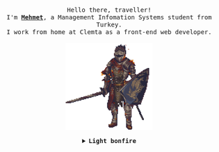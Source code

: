 <p align="center">
  <br>
  <samp>
    Hello there, traveller!
    <br>I'm <b><a rel="nofollow noopener noreferrer" target="_blank" href="https://kocal.dev/">Mehmet</a></b>, a Management Infomation Systems student from Turkey.<br>
    I work from home at Clemta as a front-end web developer.<br><br>

  </samp>

  <img src="https://raw.githubusercontent.com/MehmetAliKOCAL/MehmetAliKOCAL/main/assets/knight.gif" width="200"/>

</p>


<details align="center">

<summary> <b> <samp> Light bonfire </samp></b></summary>
<samp>
 <b><h2 style="color: #fc6203">B O N F I R E &nbsp; L I T !</h2> </b>

<img src="https://raw.githubusercontent.com/MehmetAliKOCAL/MehmetAliKOCAL/d562b1c89f990deab73158066fc0cc4284458738/assets/bonefire.gif" width="200"/>

<p align="center">
  <br><a rel="nofollow noopener noreferrer" target="_blank" href="https://www.linkedin.com/in/kocal/">
  <img src="https://raw.githubusercontent.com/MehmetAliKOCAL/MehmetAliKOCAL/main/assets/linkedin.png" width="30px" alt="LinkedIn"></a>
</p> 


</samp>
</details>
